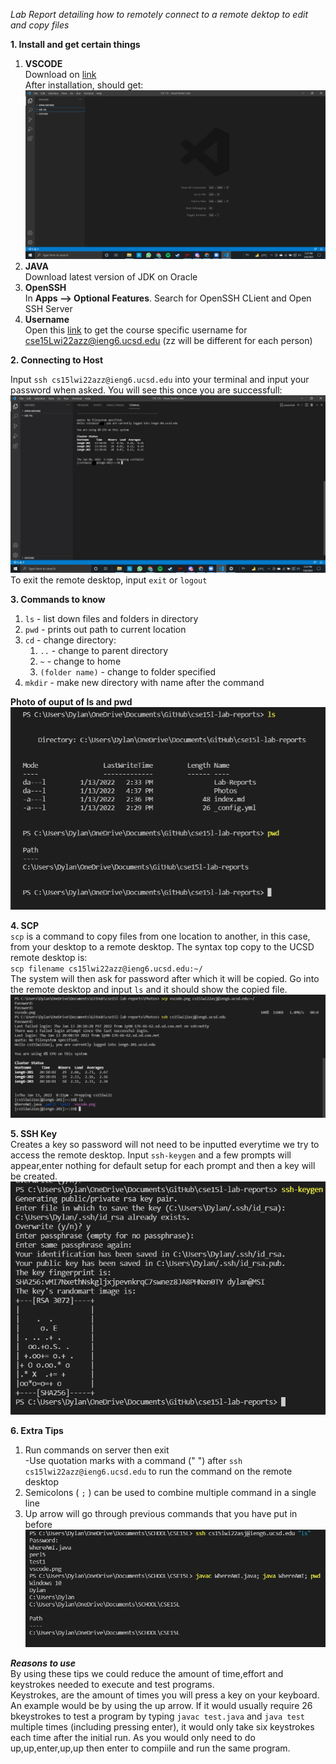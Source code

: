 *Lab Report detailing how to remotely connect to a remote dektop to edit and copy files* <br/>

**1. Install and get certain things**<br/>
1. **VSCODE**<br/>
 Download on [link](https://code.visualstudio.com/)<br/>
 After installation, should get:![image](../Photos/LR1/vscode.png)
2. **JAVA**<br/>
Download latest version of JDK on Oracle
3. **OpenSSH**<br/>
In **Apps --> Optional Features**. Search for OpenSSH CLient and Open SSH Server
4. **Username**<br/>
Open this [link](https://sdacs.ucsd.edu/~icc/index.php) to get the course specific username for cse15Lwi22azz@ieng6.ucsd.edu (zz will be different for each person)

**2. Connecting to Host**<br/>

Input `ssh cs15lwi22azz@ieng6.ucsd.edu` into your terminal and input your password when asked.
You will see this once you are successfull:
![Image](../Photos/LR1/ssh-success.jpg)<br/>
To exit the remote desktop, input `exit` or `logout`

**3. Commands to know**<br/>

1. `ls` - list down files and folders in directory
2. `pwd` - prints out path to current location
3. `cd` - change directory: <br/>
   1. `..` - change to parent directory
   2. `~` - change to home
   3. `(folder name)` - change to folder specified
4. `mkdir` - make new directory with name after the command

**Photo of ouput of ls and pwd**<br/>
![image](../Photos/LR1/commands.png)

**4. SCP**<br/>
`scp` is a command to copy files from one location to another, in this case, from your desktop to a remote desktop.
The syntax top copy to the UCSD remote desktop is:<br/>
`scp filename cs15lwi22azz@ieng6.ucsd.edu:~/`<br/>
The system will then ask for password after which it will be copied.
Go into the remote desktop and input `ls` and it should show the copied file.
![image](../Photos/LR1/scp-success.png)

**5. SSH Key**<br>
Creates a key so password will not need to be inputted everytime we try to access the remote desktop.
Input `ssh-keygen` and a few prompts will appear,enter nothing for default setup for each prompt and then a key will be created.
![Image](../Photos/LR1/ssh-key.png)

**6. Extra Tips**<br/>
1. Run commands on server then exit<br/>
  -Use quotation marks with a command (" ") after `ssh cs15lwi22azz@ieng6.ucsd.edu` to run the command on the remote desktop<br/>
2. Semicolons ( `;` ) can be used to combine multiple command in a single line<br/>
3. Up arrow will go through previous commands that you have put in before
![Image](../Photos/LR1/extra.png)

***Reasons to use***<br/>
By using these tips we could reduce the amount of time,effort and keystrokes needed to execute and test programs.<br/> Keystrokes, are the amount of times you will press a key on your keyboard.<br/>
An example would be by using the up arrow. If it would usually require 26 bkeystrokes to test a program by typing `javac test.java` and `java test` multiple times (including pressing enter), it would only take six keystrokes each time after the initial run. As you would only need to do up,up,enter,up,up then enter to compiile and run the same program.




